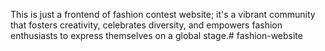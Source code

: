 This is just a frontend of fashion contest website; it's a vibrant community that fosters creativity, celebrates diversity, and empowers fashion enthusiasts to express themselves on a global stage.# fashion-website
